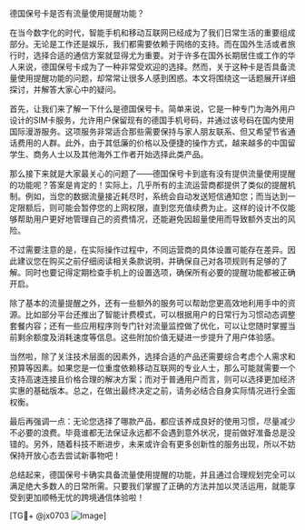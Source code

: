 德国保号卡是否有流量使用提醒功能？

在当今数字化的时代，智能手机和移动互联网已经成为了我们日常生活的重要组成部分。无论是工作还是娱乐，我们都需要依赖于网络的支持。而在国外生活或者旅行时，选择合适的通信方案就显得尤为重要。对于许多在国外长期居住或工作的华人来说，德国保号卡成为了一种非常受欢迎的选择。然而，关于这种卡是否具备流量使用提醒功能的问题，却常常让很多人感到困惑。本文将围绕这一话题展开详细探讨，并解答大家心中的疑问。

首先，让我们来了解一下什么是德国保号卡。简单来说，它是一种专门为海外用户设计的SIM卡服务，允许用户保留现有的德国手机号码，并通过该号码在国内使用国际漫游服务。这项服务非常适合那些需要保持与家人朋友联系、但又希望节省通话费用的人群。此外，由于其低廉的价格以及便捷的操作方式，越来越多的中国留学生、商务人士以及其他海外工作者开始选择此类产品。

那么接下来就是大家最关心的问题了——德国保号卡到底有没有提供流量使用提醒的功能呢？答案是肯定的！实际上，几乎所有的主流运营商都提供了类似的提醒机制。例如，当您的数据流量接近耗尽时，系统会自动发送短信通知您；而当达到一定限额后，则可能会暂停您的上网权限，直到您充值续费为止。这样的设计不仅能够帮助用户更好地管理自己的资费情况，还能避免因超量使用而导致额外支出的风险。

不过需要注意的是，在实际操作过程中，不同运营商的具体设置可能存在差异。因此建议您在购买之前仔细阅读相关条款说明，并确保自己对各项规则有足够的了解。同时也要记得定期检查手机上的设置选项，确保所有必要的提醒功能都被正确开启。

除了基本的流量提醒之外，还有一些额外的服务可以帮助您更高效地利用手中的资源。比如部分平台还推出了智能计费模式，可以根据用户的日常行为习惯动态调整套餐内容；还有一些应用程序则专门针对流量监控做了优化，可以让您随时掌握当前剩余额度及消耗速度等信息。这些附加价值无疑进一步提升了用户体验感。

当然啦，除了关注技术层面的因素外，选择合适的产品还需要综合考虑个人需求和预算等因素。如果您是一位重度依赖移动互联网的专业人士，那么可能就需要一个支持高速连接且价格合理的解决方案；而对于普通用户而言，则可以选择更加经济实惠的基础版本。总之，在做出最终决定之前，请务必结合自身实际情况进行全面权衡。

最后再强调一点：无论您选择了哪款产品，都应该养成良好的使用习惯，尽量减少不必要的浪费。毕竟谁都无法保证永远都不会遇到意外状况，提前做好准备总是没错的。另外，随着科技不断进步，未来或许会有更多创新性的服务出现，所以不妨保持开放心态去尝试新事物吧！

总结起来，德国保号卡确实具备流量使用提醒的功能，并且通过合理规划完全可以满足绝大多数人的日常所需。只要我们掌握了正确的方法并加以灵活运用，就能享受到更加顺畅无忧的跨境通信体验啦！

[TG💪+ @jx0703 ![Image](https://github.com/user-attachments/assets/dbca1d08-cadb-493c-b0ec-ad6f7a83f270)]